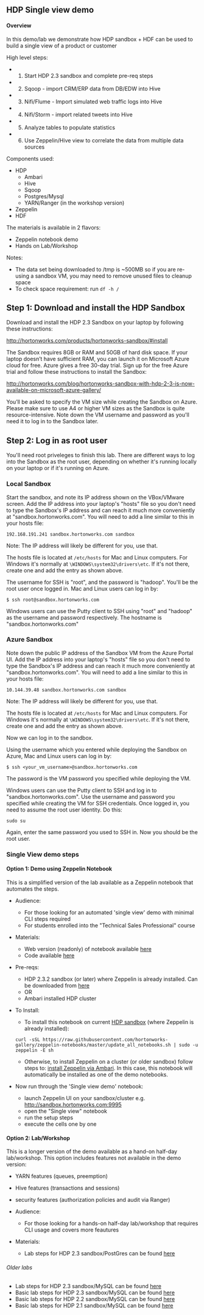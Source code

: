 ## HDP Single view demo


#### Overview
In this demo/lab we demonstrate how HDP sandbox + HDF can be used to build a single view of a product or customer

High level steps:
- 1. Start HDP 2.3 sandbox and complete pre-req steps
- 2. Sqoop - import CRM/ERP data from DB/EDW into Hive 
- 3. Nifi/Flume - Import simulated web traffic logs into Hive
- 4. Nifi/Storm - import related tweets into Hive  
- 5. Analyze tables to populate statistics
- 6. Use Zeppelin/Hive view to correlate the data from multiple data sources


Components used:
 - HDP
   - Ambari
   - Hive
   - Sqoop
   - Postgres/Mysql
   - YARN/Ranger (in the workshop version)
 - Zeppelin     
 - HDF


The materials is available in 2 flavors:
  - Zeppelin notebook demo
  - Hands on Lab/Workshop 

Notes:
  - The data set being downloaded to /tmp is ~500MB so if you are re-using a sandbox VM, you may need to remove unused files to cleanup space 
  - To check space requirement: run `df -h /`


## Step 1: Download and install the HDP Sandbox

Download and install the HDP 2.3 Sandbox on your laptop by following these instructions:

<http://hortonworks.com/products/hortonworks-sandbox/#install>

The Sandbox requires 8GB or RAM and 50GB of hard disk space. If your laptop doesn’t have sufficient RAM, you can launch it on Microsoft Azure cloud for free. Azure gives a free 30-day trial. Sign up for the free Azure trial and follow these instructions to install the Sandbox:

<http://hortonworks.com/blog/hortonworks-sandbox-with-hdp-2-3-is-now-available-on-microsoft-azure-gallery/> 

You’ll be asked to specify the VM size while creating the Sandbox on Azure. Please make sure to use A4 or higher VM sizes as the Sandbox is quite resource-intensive. Note down the VM username and password as you'll need it to log in to the Sandbox later.



## Step 2: Log in as root user 

You'll need root priveleges to finish this lab. There are different ways to log into the Sandbox as the root user, depending on whether it's running locally on your laptop or if it's running on Azure.

### Local Sandbox
Start the sandbox, and note its IP address shown on the VBox/VMware screen. Add the IP address into your laptop's "hosts" file so you don't need to type the Sandbox's IP address and can reach it much more conveniently at "sandbox.hortonworks.com". You will need to add a line similar to this in your hosts file:

```
192.168.191.241 sandbox.hortonworks.com sandbox    
```

Note: The IP address will likely be different for you, use that. 

The hosts file is located at `/etc/hosts` for Mac and Linux computers. For Windows it's normally at `\WINDOWS\system32\drivers\etc`. If it's not there, create one and add the entry as shown above.

The username for SSH is "root", and the password is "hadoop". You'll be the root user once logged in. Mac and Linux users can log in by:


```
$ ssh root@sandbox.hortonworks.com

```

Windows users can use the Putty client to SSH using "root" and "hadoop" as the username and password respectively. The hostname is "sandbox.hortonworks.com"

### Azure Sandbox
Note down the public IP address of the Sandbox VM from the Azure Portal UI. Add the IP address into your laptop's "hosts" file so you don't need to type the Sandbox's IP address and can reach it much more conveniently at "sandbox.hortonworks.com". You will need to add a line similar to this in your hosts file:

```
10.144.39.48 sandbox.hortonworks.com sandbox    
```

Note: The IP address will likely be different for you, use that. 

The hosts file is located at `/etc/hosts` for Mac and Linux computers. For Windows it's normally at `\WINDOWS\system32\drivers\etc`. If it's not there, create one and add the entry as shown above. 

Now we can log in to the sandbox.

Using the username which you entered while deploying the Sandbox on Azure, Mac and Linux users can log in by:

```
$ ssh <your_vm_username>@sandbox.hortonworks.com

```
The password is the VM password you specified while deploying the VM.

Windows users can use the Putty client to SSH and log in to "sandbox.hortonworks.com". Use the username and password you specified while creating the VM for SSH credentials. Once logged in, you need to assume the root user identity. Do this:

```
sudo su
```
Again, enter the same password you used to SSH in. Now you should be the root user.


### Single View demo steps

#### Option 1: Demo using Zeppelin Notebook

This is a simplified version of the lab available as a Zeppelin notebook that automates the steps.

- Audience:
  - For those looking for an automated 'single view' demo with minimal CLI steps required
  - For students enrolled into the "Technical Sales Professional" course

- Materials:
  - Web version (readonly) of notebook available [here](https://www.zeppelinhub.com/viewer/notebooks/aHR0cHM6Ly9yYXcuZ2l0aHVidXNlcmNvbnRlbnQuY29tL2hvcnRvbndvcmtzLWdhbGxlcnkvemVwcGVsaW4tbm90ZWJvb2tzL21hc3Rlci8yQkJCVzc1VlMvbm90ZS5qc29u)
  - Code available [here](https://raw.githubusercontent.com/hortonworks-gallery/zeppelin-notebooks/master/2BBBW75VS/note.json)

- Pre-reqs:
  - HDP 2.3.2 sandbox (or later) where Zeppelin is already installed. Can be downloaded from [here](http://hortonworks.com/sandbox)
  - OR
  - Ambari installed HDP cluster 
  
- To Install:
  - To install this notebook on current [HDP sandbox](http://hortonworks.com/sandbox) (where Zeppelin is already installed):
  ```
  curl -sSL https://raw.githubusercontent.com/hortonworks-gallery/zeppelin-notebooks/master/update_all_notebooks.sh | sudo -u zeppelin -E sh
  ```
  - Otherwise, to install Zeppelin on a cluster (or older sandbox) follow steps to: [install Zeppelin via Ambari](https://github.com/hortonworks-gallery/ambari-zeppelin-service). In this case, this notebook will automatically be installed as one of the demo notebooks.
  
- Now run through the 'Single view demo' notebook:
  - launch Zeppelin UI on your sandbox/cluster e.g. http://sandbox.hortonworks.com:9995
  - open the "Single view" notebook 
  - run the setup steps
  - execute the cells one by one

#### Option 2: Lab/Workshop

This is a longer version of the demo available as a hand-on half-day lab/workshop. This option includes features not available in the demo version:
  - YARN features (queues, preemption) 
  - Hive features (transactions and sessions)
  - security features (authorization policies and audit via Ranger)

- Audience:
  - For those looking for a hands-on half-day lab/workshop that requires CLI usage and covers more feautures
  
- Materials:   
  - Lab steps for HDP 2.3 sandbox/PostGres can be found [here](https://github.com/abajwa-hw/single-view-demo/blob/master/singleview-psql-advanced-23.md)


###### Older labs

- Lab steps for HDP 2.3 sandbox/MySQL can be found [here](https://github.com/abajwa-hw/single-view-demo/blob/master/singleview-mysql-advanced-23.md)
- Basic lab steps for HDP 2.3 sandbox/MySQL can be found [here](https://github.com/abajwa-hw/single-view-demo/blob/master/singleview-mysql-basic-23.md)
- Basic lab steps for HDP 2.2 sandbox/MySQL can be found [here](https://github.com/abajwa-hw/single-view-demo/blob/master/singleview-mysql-basic-22.md)
- Basic lab steps for HDP 2.1 sandbox/MySQL can be found [here](https://github.com/abajwa-hw/single-view-demo/blob/master/singleview-mysql-basic-21.md)